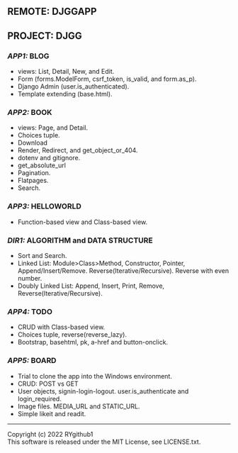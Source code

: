 ## REMOTE: DJGGAPP


## PROJECT: DJGG

### *APP1:* BLOG
* views: List, Detail, New, and Edit.
* Form (forms.ModelForm, csrf_token, is_valid, and form.as_p).
* Django Admin (user.is_authenticated).
* Template extending (base.html).

### *APP2:* BOOK
* views: Page, and Detail.
* Choices tuple.
* Download
* Render, Redirect, and get_object_or_404.
* dotenv and gitignore.
* get_absolute_url
* Pagination.
* Flatpages.
* Search.

### *APP3:* HELLOWORLD
* Function-based view and Class-based view.

### *DIR1:* ALGORITHM and DATA STRUCTURE
* Sort and Search.
* Linked List: Module>Class>Method, Constructor, Pointer, Append/Insert/Remove. Reverse(Iterative/Recursive). Reverse with even number.
* Doubly Linked List: Append, Insert, Print, Remove, Reverse(Iterative/Recursive).

### *APP4:* TODO
* CRUD with Class-based view.
* Choices tuple, reverse(reverse_lazy).
* Bootstrap, basehtml, pk, a-href and button-onclick.

### *APP5:* BOARD
* Trial to clone the app into the Windows environment.
* CRUD: POST vs GET
* User objects, signin-login-logout. user.is_authenticate and login_required.
* Image files. MEDIA_URL and STATIC_URL.
* Simple likeit and readit.


---
Copyright (c) 2022 RYgithub1  
This software is released under the MIT License, see LICENSE.txt.